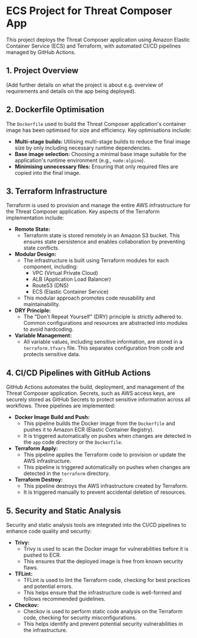 # ECS Project for Threat Composer App

This project deploys the Threat Composer application using Amazon Elastic Container Service (ECS) and Terraform, with automated CI/CD pipelines managed by GitHub Actions.

## 1. Project Overview

(Add further details on what the project is about e.g. overview of requirements and details on the app being deployed).


## 2. Dockerfile Optimisation

The `Dockerfile` used to build the Threat Composer application's container image has been optimised for size and efficiency. Key optimisations include:

* **Multi-stage builds:** Utilising multi-stage builds to reduce the final image size by only including necessary runtime dependencies.
* **Base image selection:** Choosing a minimal base image suitable for the application's runtime environment (e.g., `node:alpine`).
* **Minimising unnecessary files:** Ensuring that only required files are copied into the final image.

## 3. Terraform Infrastructure

Terraform is used to provision and manage the entire AWS infrastructure for the Threat Composer application. Key aspects of the Terraform implementation include:

* **Remote State:**
    * Terraform state is stored remotely in an Amazon S3 bucket. This ensures state persistence and enables collaboration by preventing state conflicts.
* **Modular Design:**
    * The infrastructure is built using Terraform modules for each component, including:
        * VPC (Virtual Private Cloud)
        * ALB (Application Load Balancer)
        * Route53 (DNS)
        * ECS (Elastic Container Service)
    * This modular approach promotes code reusability and maintainability.
* **DRY Principle:**
    * The "Don't Repeat Yourself" (DRY) principle is strictly adhered to. Common configurations and resources are abstracted into modules to avoid hardcoding.
* **Variable Management:**
    * All variable values, including sensitive information, are stored in a `terraform.tfvars` file. This separates configuration from code and protects sensitive data.


## 4. CI/CD Pipelines with GitHub Actions

GitHub Actions automates the build, deployment, and management of the Threat Composer application. Secrets, such as AWS access keys, are securely stored as GitHub Secrets to protect sensitive information across all workflows. Three pipelines are implemented:

* **Docker Image Build and Push:**
    * This pipeline builds the Docker image from the `Dockerfile` and pushes it to Amazon ECR (Elastic Container Registry).
    * It is triggered automatically on pushes when changes are detected in the `app` code directory or the `Dockerfile`.
* **Terraform Apply:**
    * This pipeline applies the Terraform code to provision or update the AWS infrastructure.
    * This pipeline is triggered automatically on pushes when changes are detected in the `terraform` directory.
* **Terraform Destroy:**
    * This pipeline destroys the AWS infrastructure created by Terraform.
    * It is triggered manually to prevent accidental deletion of resources.

## 5. Security and Static Analysis

Security and static analysis tools are integrated into the CI/CD pipelines to enhance code quality and security:

* **Trivy:**
    * Trivy is used to scan the Docker image for vulnerabilities before it is pushed to ECR.
    * This ensures that the deployed image is free from known security flaws.
* **TFLint:**
    * TFLint is used to lint the Terraform code, checking for best practices and potential errors.
    * This helps ensure that the infrastructure code is well-formed and follows recommended guidelines.
* **Checkov:**
    * Checkov is used to perform static code analysis on the Terraform code, checking for security misconfigurations.
    * This helps identify and prevent potential security vulnerabilities in the infrastructure.